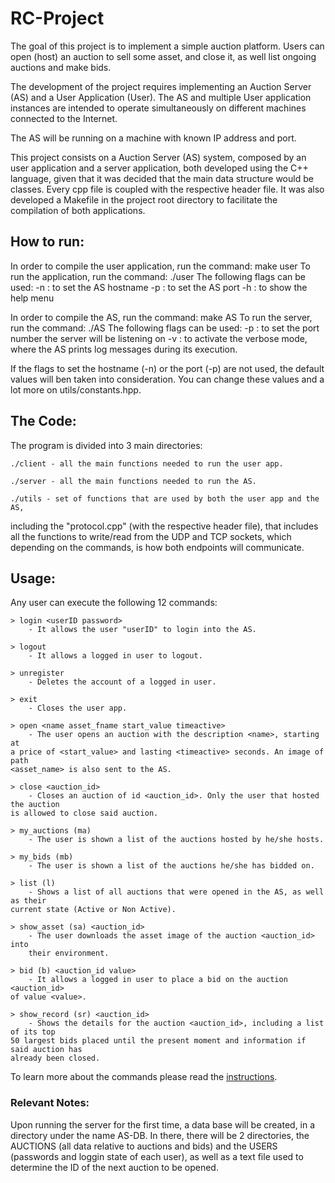 # RC-Project

The goal of this project is to implement a simple auction platform. Users can open 
(host) an auction to sell some asset, and close it, as well list ongoing auctions and make bids.

The development of the project requires implementing an Auction Server (AS) and 
a User Application (User). The AS and multiple User application instances are intended 
to operate simultaneously on different machines connected to the Internet.

The AS will be running on a machine with known IP address and port.

This project consists on a Auction Server (AS) system, composed by an user application 
and a server application, both developed using the C++ language, given that it was 
decided that the main data structure would be classes. Every cpp file is coupled 
with the respective header file. It was also developed a Makefile in the project 
root directory to facilitate the compilation of both applications.

## How to run:

In order to compile the user application, run the command: make user
To run the application, run the command: ./user
The following flags can be used:
    -n : to set the AS hostname
    -p : to set the AS port
    -h : to show the help menu

In order to compile the AS, run the command: make AS
To run the server, run the command: ./AS
The following flags can be used:
    -p : to set the port number the server will be listening on
    -v : to activate the verbose mode, where the AS prints log messages 
during its execution.

If the flags to set the hostname (-n) or the port (-p) are not used,
the default values will ben taken into consideration. You can change these
values and a lot more on utils/constants.hpp.

## The Code:

The program is divided into 3 main directories:

    ./client - all the main functions needed to run the user app.

    ./server - all the main functions needed to run the AS.

    ./utils - set of functions that are used by both the user app and the AS,
including the "protocol.cpp" (with the respective header file), that includes
all the functions to write/read from the UDP and TCP sockets, which depending
on the commands, is how both endpoints will communicate.

## Usage:

Any user can execute the following 12 commands:

    > login <userID password> 
        - It allows the user "userID" to login into the AS.

    > logout
        - It allows a logged in user to logout.

    > unregister
        - Deletes the account of a logged in user.

    > exit 
        - Closes the user app.

    > open <name asset_fname start_value timeactive>
        - The user opens an auction with the description <name>, starting at 
    a price of <start_value> and lasting <timeactive> seconds. An image of path
    <asset_name> is also sent to the AS.

    > close <auction_id>
        - Closes an auction of id <auction_id>. Only the user that hosted the auction
    is allowed to close said auction.

    > my_auctions (ma)
        - The user is shown a list of the auctions hosted by he/she hosts.

    > my_bids (mb)
        - The user is shown a list of the auctions he/she has bidded on.

    > list (l)
        - Shows a list of all auctions that were opened in the AS, as well as their 
    current state (Active or Non Active).

    > show_asset (sa) <auction_id>
        - The user downloads the asset image of the auction <auction_id> into 
        their environment.

    > bid (b) <auction_id value>
        - It allows a logged in user to place a bid on the auction <auction_id>
    of value <value>.

    > show_record (sr) <auction_id>
        - Shows the details for the auction <auction_id>, including a list of its top
    50 largest bids placed until the present moment and information if said auction has 
    already been closed. 


To learn more about the commands please read the [instructions](instructions.pdf).


### Relevant Notes:

Upon running the server for the first time, a data base will be created, in a directory 
under the name AS-DB. In there, there will be 2 directories, the AUCTIONS (all data relative 
to auctions and bids) and the USERS (passwords and loggin state of each user), as well as
a text file used to determine the ID of the next auction to be opened. 
